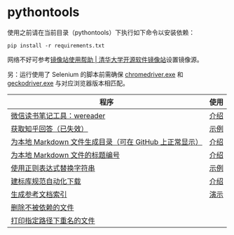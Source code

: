 # pythontools

使用之前请在当前目录（pythontools）下执行如下命令以安装依赖：

<!-- 依赖文件更新命令（确保安装了 pipreqs）：pipreqs ./ --encoding=utf8 --force -->

```
pip install -r requirements.txt
```

网络不好可参考[镜像站使用帮助 \| 清华大学开源软件镜像站](https://mirrors.tuna.tsinghua.edu.cn/help/pypi/)设置镜像源。

另：运行使用了 Selenium 的脚本前需确保 [chromedriver.exe](utils/chromedriver.exe) 和 [geckodriver.exe](utils/geckodriver.exe) 与对应浏览器版本相匹配。

| 程序                                                         | 使用                                                         |
| ------------------------------------------------------------ | ------------------------------------------------------------ |
| [微信读书笔记工具：wereader](wereader)                       | [介绍](https://www.cnblogs.com/Higurashi-kagome/p/12872060.html) |
| [获取知乎回答（已失效）](zhihu)                              | [示例](zhihu/README.md)                                      |
| [为本地 Markdown 文件生成目录（可在 GitHub 上正常显示）](text/toc.py) | [介绍](https://www.cnblogs.com/Higurashi-kagome/p/12724993.html) |
| [为本地 Markdown 文件的标题编号](text/title_number.py)       | [介绍](https://www.cnblogs.com/Higurashi-kagome/p/12747857.html) |
| [使用正则表达式替换字符串](text/str_replace.py)              | [示例](demo/str_replace.md)                                  |
| [建标库规范自动化下载](spider/jianbiaoku/jianbiaoku.py)      | [介绍](https://www.cnblogs.com/Higurashi-kagome/p/15242418.html) |
| [生成参考文档索引](text/references_doc/references_doc.py)    | [演示](text/references_doc/references_doc.gif)               |
| [删除不被依赖的文件](text/find_dependencies.py)              |                                                              |
| [打印指定路径下重名的文件](fs/same_name.py)                  |                                                              |
